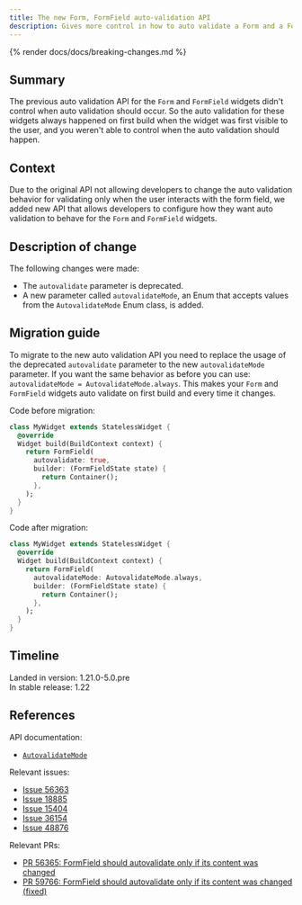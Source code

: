 ```yaml
---
title: The new Form, FormField auto-validation API
description: Gives more control in how to auto validate a Form and a FormField.
---
```


{% render docs/docs/breaking-changes.md %}

## Summary

The previous auto validation API for the `Form` and
`FormField` widgets didn't control when auto validation
should occur. So the auto validation for these widgets
always happened on first build when the widget was first
visible to the user, and you weren't able to control
when the auto validation should happen.

## Context

Due to the original API not allowing developers to change
the auto validation behavior for validating only when
the user interacts with the form field, we added new API
that allows developers to configure how they want
auto validation to behave for the `Form` and `FormField`
widgets.

## Description of change

The following changes were made:

* The `autovalidate` parameter is deprecated.
* A new parameter called `autovalidateMode`,
  an Enum that accepts values from the `AutovalidateMode`
  Enum class, is added.

## Migration guide

To migrate to the new auto validation API you need to
replace the usage of the deprecated `autovalidate`
parameter to the new `autovalidateMode` parameter.
If you want the same behavior as before you can use:
`autovalidateMode = AutovalidateMode.always`.
This makes your `Form` and `FormField` widgets auto
validate on first build and every time it changes.

Code before migration:

```dart
class MyWidget extends StatelessWidget {
  @override
  Widget build(BuildContext context) {
    return FormField(
      autovalidate: true,
      builder: (FormFieldState state) {
        return Container();
      },
    );
  }
}
```

Code after migration:

```dart
class MyWidget extends StatelessWidget {
  @override
  Widget build(BuildContext context) {
    return FormField(
      autovalidateMode: AutovalidateMode.always,
      builder: (FormFieldState state) {
        return Container();
      },
    );
  }
}
```

## Timeline

Landed in version: 1.21.0-5.0.pre<br>
In stable release: 1.22

## References

API documentation:

* [`AutovalidateMode`]({{site.api}}/flutter/widgets/AutovalidateMode.html)

Relevant issues:

* [Issue 56363]({{site.repo.flutter}}/issues/56363)
* [Issue 18885]({{site.repo.flutter}}/issues/18885)
* [Issue 15404]({{site.repo.flutter}}/issues/15404)
* [Issue 36154]({{site.repo.flutter}}/issues/36154)
* [Issue 48876]({{site.repo.flutter}}/issues/48876)

Relevant PRs:

* [PR 56365: FormField should autovalidate only if its
  content was changed]({{site.github}}/flutter/pull/56365)
* [PR 59766: FormField should autovalidate only if its
  content was changed
  (fixed)]({{site.repo.flutter}}/pull/59766)
